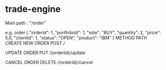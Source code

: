 # trade-engine
Main path : "/order"

e.g. order
{
    "orderId": 1,
    "portfolioId": 1,
    "side": "BUY",
    "quantity": 2,
    "price": 5.0,
    "clientId": 1,
    "status": "OPEN",
    "product": "IBM"
}
                          METHOD            PATH
CREATE NEW ORDER          POST              /

UPDATE ORDER              PUT               /{orderId}/update

CANCEL ORDER              DELETE            /{orderId}/cancel
